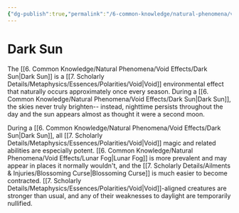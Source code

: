 ```yaml
---
{"dg-publish":true,"permalink":"/6-common-knowledge/natural-phenomena/void-effects/dark-sun/","noteIcon":""}
---
```


# Dark Sun

The [[6. Common Knowledge/Natural Phenomena/Void Effects/Dark Sun\|Dark Sun]] is a [[7. Scholarly Details/Metaphysics/Essences/Polarities/Void\|Void]] environmental effect that naturally occurs approximately once every season. During a [[6. Common Knowledge/Natural Phenomena/Void Effects/Dark Sun\|Dark Sun]], the skies never truly brighten-- instead, nighttime persists throughout the day and the sun appears almost as thought it were a second moon. 

During a [[6. Common Knowledge/Natural Phenomena/Void Effects/Dark Sun\|Dark Sun]], all [[7. Scholarly Details/Metaphysics/Essences/Polarities/Void\|Void]] magic and related abilities are especially potent. [[6. Common Knowledge/Natural Phenomena/Void Effects/Lunar Fog\|Lunar Fog]] is more prevalent and may appear in places it normally wouldn't, and the [[7. Scholarly Details/Ailments & Injuries/Blossoming Curse\|Blossoming Curse]] is much easier to become contracted. [[7. Scholarly Details/Metaphysics/Essences/Polarities/Void\|Void]]-aligned creatures are stronger than usual, and any of their weaknesses to daylight are temporarily nullified. 